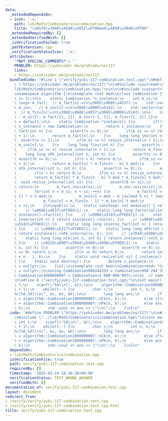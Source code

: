 ```yaml
---
data:
  _extendedDependsOn:
  - icon: ':x:'
    path: lib/Math/Combinatorics/combination.hpp
    title: "\u6570\u3048\u4E0A\u3052\uFF08mod\u4ED8\u304D\uFF09"
  _extendedRequiredBy: []
  _extendedVerifiedWith: []
  _isVerificationFailed: true
  _pathExtension: cpp
  _verificationStatusIcon: ':x:'
  attributes:
    '*NOT_SPECIAL_COMMENTS*': ''
    PROBLEM: https://yukicoder.me/problems/no/117
    links:
    - https://yukicoder.me/problems/no/117
  bundledCode: "#line 1 \"verify/yuki-117-combination.test.cpp\"\n#define PROBLEM\
    \ \"https://yukicoder.me/problems/no/117\"\n\n#include <iostream>\n\n#line 1 \"\
    lib/Math/Combinatorics/combination.hpp\"\n\n\n\n#include <cassert>\n#include <vector>\n\
    \nnamespace algorithm {\n\ntemplate <int mod>\nclass Combination {\n    static_assert(mod\
    \ >= 2);\n\n    static Combination *s_instance;\n    int m_sz;\n    std::vector<long\
    \ long> m_fact;  // m_fact[n]:=(n\u306E\u968E\u4E57).\n    std::vector<long long>\
    \ m_inv;   // m_inv[n]:=(n\u306E\u9006\u5143).\n    std::vector<long long> m_finv;\
    \  // m_finv[n]:=(n\u306E\u968E\u4E57\u306E\u9006\u5143).\n\n    Combination()\
    \ : m_sz(2), m_fact({1, 1}), m_inv({-1, 1}), m_finv({1, 1}) {}\n    ~Combination()\
    \ = default;\n\n    static Combination *instance() {\n        if(!s_instance)\
    \ s_instance = new Combination;\n        return s_instance;\n    }\n    long long\
    \ fact(int n) {\n        assert(n >= 0);\n        if(m_sz <= n) resize_internal(n\
    \ + 1);\n        return m_fact[n];\n    }\n    long long inv(int n) {\n      \
    \  assert(n >= 1);\n        if(m_sz <= n) resize_internal(n + 1);\n        return\
    \ m_inv[n];\n    }\n    long long finv(int n) {\n        assert(n >= 0);\n   \
    \     if(m_sz <= n) resize_internal(n + 1);\n        return m_finv[n];\n    }\n\
    \    long long nPk_internal(int n, int k) {\n        assert(n >= 0);\n       \
    \ assert(k >= 0);\n        if(n < k) return 0;\n        if(m_sz <= n) resize_internal(n\
    \ + 1);\n        return m_fact[n] * m_finv[n - k] % mod;\n    }\n    long long\
    \ nCk_internal(int n, int k) {\n        assert(n >= 0);\n        assert(k >= 0);\n\
    \        if(n < k) return 0;\n        if(m_sz <= n) resize_internal(n + 1);\n\
    \        return m_fact[n] * m_finv[n - k] % mod * m_finv[k] % mod;\n    }\n  \
    \  void resize_internal(int sz) {\n        assert(0 <= sz);\n        if(sz < 2)\
    \ return;\n        m_fact.resize(sz);\n        m_inv.resize(sz);\n        m_finv.resize(sz);\n\
    \        for(int n = m_sz; n < sz; ++n) {\n            m_fact[n] = m_fact[n -\
    \ 1] * n % mod;\n            m_inv[n] = mod - m_inv[mod % n] * (mod / n) % mod;\n\
    \            m_finv[n] = m_finv[n - 1] * m_inv[n] % mod;\n        }\n        m_sz\
    \ = sz;\n    }\n\npublic:\n    static constexpr int modulus() { return mod; }\n\
    \    // \u968E\u4E57\uFF0EO(1).\n    static long long factorial(int n) { return\
    \ instance()->fact(n); }\n    // \u9006\u5143\uFF0EO(1).\n    static long long\
    \ inverse(int n) { return instance()->inv(n); }\n    // \u968E\u4E57\u306E\u9006\
    \u5143\uFF0EO(1).\n    static long long inverse_fact(int n) { return instance()->finv(n);\
    \ }\n    // \u9806\u5217\uFF0EO(1).\n    static long long nPk(int n, int k) {\
    \ return instance()->nPk_internal(n, k); }\n    // \u7D44\u5408\u305B\uFF0EO(1).\n\
    \    static long long nCk(int n, int k) { return instance()->nCk_internal(n, k);\
    \ }\n    // \u91CD\u8907\u7D44\u5408\u305B\uFF0EO(1).\n    static long long nHk(int\
    \ n, int k) {\n        assert(n >= 0);\n        assert(k >= 0);\n        if(k\
    \ == 0) return 1;\n        if(n == 0) return 0;\n        return instance()->nCk_internal(k\
    \ + n - 1, k);\n    }\n    static void resize(int sz) { instance()->resize_internal(sz);\
    \ }\n    static void destroy() {\n        delete s_instance;\n        s_instance\
    \ = nullptr;\n    }\n};\n\ntemplate <int mod>\nCombination<mod> *Combination<mod>::s_instance\
    \ = nullptr;\n\nusing Combination998244353 = Combination<998'244'353>;\nusing\
    \ Combination1000000007 = Combination<1'000'000'007>;\n\n}  // namespace algorithm\n\
    \n\n#line 6 \"verify/yuki-117-combination.test.cpp\"\n\nint main() {\n    int\
    \ t;\n    scanf(\"%d\\n\", &t);\n\n    algorithm::Combination1000000007::resize(1e6\
    \ + 1);\n    while(t--) {\n        char c;\n        int n, k;\n        scanf(\"\
    %c(%d,%d)\\n\", &c, &n, &k);\n\n        long long ans;\n        if(c == 'C') ans\
    \ = algorithm::Combination1000000007::nCk(n, k);\n        else if(c == 'P') ans\
    \ = algorithm::Combination1000000007::nPk(n, k);\n        else ans = algorithm::Combination1000000007::nHk(n,\
    \ k);\n        std::cout << ans << \"\\n\";\n    }\n}\n"
  code: "#define PROBLEM \"https://yukicoder.me/problems/no/117\"\n\n#include <iostream>\n\
    \n#include \"../lib/Math/Combinatorics/combination.hpp\"\n\nint main() {\n   \
    \ int t;\n    scanf(\"%d\\n\", &t);\n\n    algorithm::Combination1000000007::resize(1e6\
    \ + 1);\n    while(t--) {\n        char c;\n        int n, k;\n        scanf(\"\
    %c(%d,%d)\\n\", &c, &n, &k);\n\n        long long ans;\n        if(c == 'C') ans\
    \ = algorithm::Combination1000000007::nCk(n, k);\n        else if(c == 'P') ans\
    \ = algorithm::Combination1000000007::nPk(n, k);\n        else ans = algorithm::Combination1000000007::nHk(n,\
    \ k);\n        std::cout << ans << \"\\n\";\n    }\n}\n"
  dependsOn:
  - lib/Math/Combinatorics/combination.hpp
  isVerificationFile: true
  path: verify/yuki-117-combination.test.cpp
  requiredBy: []
  timestamp: '2025-03-24 18:16:36+09:00'
  verificationStatus: TEST_WRONG_ANSWER
  verifiedWith: []
documentation_of: verify/yuki-117-combination.test.cpp
layout: document
redirect_from:
- /verify/verify/yuki-117-combination.test.cpp
- /verify/verify/yuki-117-combination.test.cpp.html
title: verify/yuki-117-combination.test.cpp
---
```

